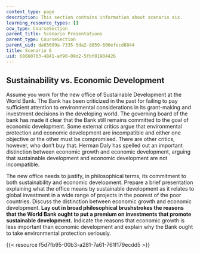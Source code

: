 ```yaml
---
content_type: page
description: This section contains information about scenario six.
learning_resource_types: []
ocw_type: CourseSection
parent_title: Scenario Presentations
parent_type: CourseSection
parent_uid: da65609a-7335-5da2-8859-600efecd8844
title: Scenario 6
uid: 68660703-4841-af90-09d2-5fbf81904426
---
```


Sustainability vs. Economic Development
---------------------------------------

Assume you work for the new office of Sustainable Development at the World Bank. The Bank has been criticized in the past for failing to pay sufficient attention to environmental considerations in its grant-making and investment decisions in the developing world. The governing board of the bank has made it clear that the Bank still remains committed to the goal of economic development. Some external critics argue that environmental protection and economic development are incompatible and either one objective or the other must be compromised. There are other critics, however, who don’t buy that. Herman Daly has spelled out an important distinction between economic growth and economic development, arguing that sustainable development and economic development are not incompatible.

The new office needs to justify, in philosophical terms, its commitment to both sustainability and economic development. Prepare a brief presentation explaining what the office means by sustainable development as it relates to global investment in a wide range of projects in the poorest of the poor countries. Discuss the distinction between economic growth and economic development. **Lay out in broad philosophical brushstrokes the reasons that the World Bank ought to put a premium on investments that promote sustainable development.** Indicate the reasons that economic growth is less important than economic development and explain why the Bank ought to take environmental protection seriously.

{{< resource f5d7fb95-00b3-a281-7a61-761f179ecdd5 >}}